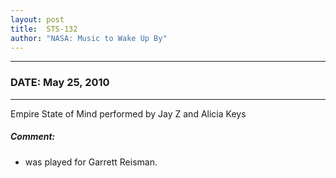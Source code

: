 ```yaml
---
layout: post
title:  STS-132
author: "NASA: Music to Wake Up By"
---
```


----
### DATE: May 25, 2010
----
Empire State of Mind performed by Jay Z and Alicia Keys

##### Comment:
* was played for Garrett Reisman.
